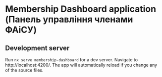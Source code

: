 # Membership Dashboard application (Панель управління членами ФАіСУ)

## Development server

Run `nx serve membership-dashboard` for a dev server. Navigate to http://localhost:4200/. The app will automatically reload if you change any of the source files.
